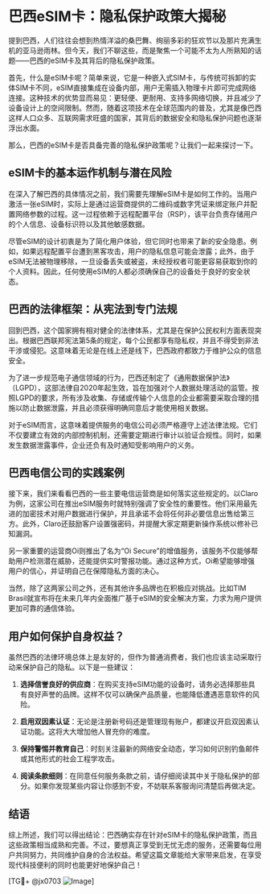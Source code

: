 # 巴西eSIM卡：隐私保护政策大揭秘

提到巴西，人们往往会想到热情洋溢的桑巴舞、绚丽多彩的狂欢节以及那片充满生机的亚马逊雨林。但今天，我们不聊这些，而是聚焦一个可能不太为人所熟知的话题——巴西的eSIM卡及其背后的隐私保护政策。

首先，什么是eSIM卡呢？简单来说，它是一种嵌入式SIM卡，与传统可拆卸的实体SIM卡不同，eSIM直接集成在设备内部，用户无需插入物理卡片即可完成网络连接。这种技术的优势显而易见：更轻便、更耐用、支持多网络切换，并且减少了设备设计上的空间限制。然而，随着这项技术在全球范围内的普及，尤其是像巴西这样人口众多、互联网需求旺盛的国家，其背后的数据安全和隐私保护问题也逐渐浮出水面。

那么，巴西的eSIM卡是否具备完善的隐私保护政策呢？让我们一起来探讨一下。

## eSIM卡的基本运作机制与潜在风险

在深入了解巴西的具体情况之前，我们需要先理解eSIM卡是如何工作的。当用户激活一张eSIM时，实际上是通过运营商提供的二维码或数字凭证来绑定账户并配置网络参数的过程。这一过程依赖于远程配置平台（RSP），该平台负责存储用户的个人信息、设备标识符以及其他敏感数据。

尽管eSIM的设计初衷是为了简化用户体验，但它同时也带来了新的安全隐患。例如，如果远程配置平台遭到黑客攻击，用户的隐私信息可能会泄露；此外，由于eSIM无法被物理移除，一旦设备丢失或被盗，未经授权者可能更容易获取到你的个人资料。因此，任何使用eSIM的人都必须确保自己的设备处于良好的安全状态。

## 巴西的法律框架：从宪法到专门法规

回到巴西，这个国家拥有相对健全的法律体系，尤其是在保护公民权利方面表现突出。根据巴西联邦宪法第5条的规定，每个公民都享有隐私权，并且不得受到非法干涉或侵犯。这意味着无论是在线上还是线下，巴西政府都致力于维护公众的信息安全。

为了进一步规范电子通信领域的行为，巴西还制定了《通用数据保护法》（LGPD），这部法律自2020年起生效，旨在加强对个人数据处理活动的监管。按照LGPD的要求，所有涉及收集、存储或传输个人信息的企业都需要采取合理的措施以防止数据泄露，并且必须获得明确同意后才能使用相关数据。

对于eSIM而言，这意味着提供服务的电信公司必须严格遵守上述法律法规。它们不仅要建立有效的内部控制机制，还需要定期进行审计以验证合规性。同时，如果发生数据泄露事件，企业还负有及时通知受影响用户的义务。

## 巴西电信公司的实践案例

接下来，我们来看看巴西的一些主要电信运营商是如何落实这些规定的。以Claro为例，这家公司在推出eSIM服务时就特别强调了安全性的重要性。他们采用最先进的加密技术对用户数据进行保护，并且承诺不会将任何非必要信息出售给第三方。此外，Claro还鼓励客户设置强密码，并提醒大家定期更新操作系统以修补已知漏洞。

另一家重要的运营商Oi则推出了名为“Oi Secure”的增值服务，该服务不仅能够帮助用户检测潜在威胁，还能提供实时警报功能。通过这种方式，Oi希望能够增强用户的信心，并证明自己在保障隐私方面的决心。

当然，除了这两家公司之外，还有其他许多品牌也在积极应对挑战。比如TIM Brasil就宣布将在未来几年内全面推广基于eSIM的安全解决方案，力求为用户提供更加可靠的通信体验。

## 用户如何保护自身权益？

虽然巴西的法律环境总体上是友好的，但作为普通消费者，我们也应该主动采取行动来保护自己的隐私。以下是一些建议：

1. **选择信誉良好的供应商**：在购买支持eSIM功能的设备时，请务必选择那些具有良好声誉的品牌。这样不仅可以确保产品质量，也能降低遭遇恶意软件的风险。
   
2. **启用双因素认证**：无论是注册新号码还是管理现有账户，都建议开启双因素认证功能。这将大大增加他人冒充你的难度。

3. **保持警惕并教育自己**：时刻关注最新的网络安全动态，学习如何识别钓鱼邮件或其他形式的社会工程学攻击。

4. **阅读条款细则**：在同意任何服务条款之前，请仔细阅读其中关于隐私保护的部分。如果你发现某些内容让你感到不安，不妨联系客服询问清楚后再做决定。

## 结语

综上所述，我们可以得出结论：巴西确实存在针对eSIM卡的隐私保护政策，而且这些政策相当成熟和完善。不过，要想真正享受到无忧无虑的服务，还需要每位用户共同努力，共同维护自身的合法权益。希望这篇文章能给大家带来启发，在享受现代科技便利的同时也能更好地保护自己！

[TG💪+ @jx0703 ![Image](https://github.com/user-attachments/assets/dbca1d08-cadb-493c-b0ec-ad6f7a83f270)]